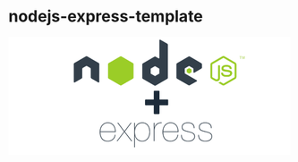 # nodejs-express-template
![img folder repository](https://github.com/jnerydesigner/nodejs-express-template/blob/main/assets/6dnng3pre04xxdebia1g.webp)
